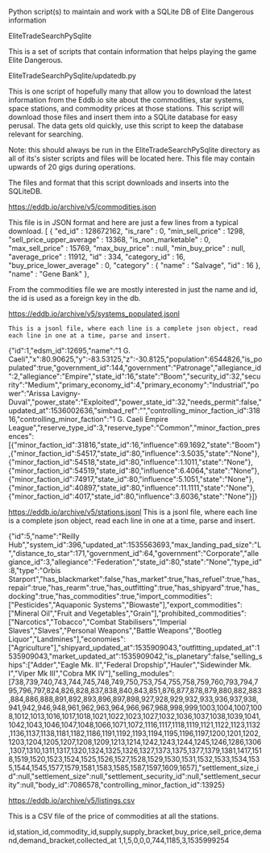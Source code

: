 Python script(s) to maintain and work with a SQLite DB of Elite Dangerous information

 EliteTradeSearchPySqlite

 This is a set of scripts that contain information that helps playing the
 game Elite Dangerous.

 EliteTradeSearchPySqlite/updatedb.py

 This is one script of hopefully many that allow you to download the latest
 information from the Eddb.io site about the commodities, star systems, space
 stations, and commodity prices at those stations.   This script will
 download those files and insert them into a SQLite database for easy
 perusal.  The data gets old quickly, use this script to keep the database
 relevant for searching.

 Note: this should always be run in the EliteTradeSearchPySqlite directory as
 all of its's sister scripts and files will be located here.  This file may
 contain upwards of 20 gigs during operations.

 The files and format that this script downloads and inserts into the
 SQLiteDB.

 https://eddb.io/archive/v5/commodities.json

 This file is in JSON format and here are just a few lines from a typical
 download.
 [
   {
      "ed_id" : 128672162,
      "is_rare" : 0,
      "min_sell_price" : 1298,
      "sell_price_upper_average" : 13368,
      "is_non_marketable" : 0,
      "max_sell_price" : 15769,
      "max_buy_price" : null,
      "min_buy_price" : null,
      "average_price" : 11912,
      "id" : 334,
      "category_id" : 16,
      "buy_price_lower_average" : 0,
      "category" : {
         "name" : "Salvage",
         "id" : 16
      },
      "name" : "Gene Bank"
   },

   From the commodities file we are mostly interested in just the name and
   id, the id is used as a foreign key in the db.

 https://eddb.io/archive/v5/systems_populated.jsonl

    This is a jsonl file, where each line is a complete json object, read
    each line in one at a time, parse and insert.

{"id":1,"edsm_id":12695,"name":"1 G. Caeli","x":80.90625,"y":-83.53125,"z":-30.8125,"population":6544826,"is_populated":true,"government_id":144,"government":"Patronage","allegiance_id":2,"allegiance":"Empire","state_id":16,"state":"Boom","security_id":32,"security":"Medium","primary_economy_id":4,"primary_economy":"Industrial","power":"Arissa Lavigny-Duval","power_state":"Exploited","power_state_id":32,"needs_permit":false,"updated_at":1536002636,"simbad_ref":"","controlling_minor_faction_id":31816,"controlling_minor_faction":"1 G. Caeli Empire League","reserve_type_id":3,"reserve_type":"Common","minor_faction_presences":[{"minor_faction_id":31816,"state_id":16,"influence":69.1692,"state":"Boom"},{"minor_faction_id":54517,"state_id":80,"influence":3.5035,"state":"None"},{"minor_faction_id":54518,"state_id":80,"influence":1.1011,"state":"None"},{"minor_faction_id":54519,"state_id":80,"influence":6.4064,"state":"None"},{"minor_faction_id":74917,"state_id":80,"influence":5.1051,"state":"None"},{"minor_faction_id":40897,"state_id":80,"influence":11.1111,"state":"None"},{"minor_faction_id":4017,"state_id":80,"influence":3.6036,"state":"None"}]}

 https://eddb.io/archive/v5/stations.jsonl
    This is a jsonl file, where each line is a complete json object, read
    each line in one at a time, parse and insert.

{"id":5,"name":"Reilly Hub","system_id":396,"updated_at":1535563693,"max_landing_pad_size":"L","distance_to_star":171,"government_id":64,"government":"Corporate","allegiance_id":3,"allegiance":"Federation","state_id":80,"state":"None","type_id":8,"type":"Orbis Starport","has_blackmarket":false,"has_market":true,"has_refuel":true,"has_repair":true,"has_rearm":true,"has_outfitting":true,"has_shipyard":true,"has_docking":true,"has_commodities":true,"import_commodities":["Pesticides","Aquaponic Systems","Biowaste"],"export_commodities":["Mineral Oil","Fruit and Vegetables","Grain"],"prohibited_commodities":["Narcotics","Tobacco","Combat Stabilisers","Imperial Slaves","Slaves","Personal Weapons","Battle Weapons","Bootleg Liquor","Landmines"],"economies":["Agriculture"],"shipyard_updated_at":1535909043,"outfitting_updated_at":1535909043,"market_updated_at":1535909042,"is_planetary":false,"selling_ships":["Adder","Eagle Mk. II","Federal Dropship","Hauler","Sidewinder Mk. I","Viper Mk III","Cobra MK IV"],"selling_modules":[738,739,740,743,744,745,748,749,750,753,754,755,758,759,760,793,794,795,796,797,824,826,828,837,838,840,843,851,876,877,878,879,880,882,883,884,886,888,891,892,893,896,897,898,927,928,929,932,933,936,937,938,941,942,946,948,961,962,963,964,966,967,968,998,999,1003,1004,1007,1008,1012,1013,1016,1017,1018,1021,1022,1023,1027,1032,1036,1037,1038,1039,1041,1042,1043,1046,1047,1048,1066,1071,1072,1116,1117,1118,1119,1121,1122,1123,1132,1136,1137,1138,1181,1182,1186,1191,1192,1193,1194,1195,1196,1197,1200,1201,1202,1203,1204,1205,1207,1208,1209,1213,1214,1242,1243,1244,1245,1246,1286,1306,1307,1310,1311,1317,1320,1324,1325,1326,1327,1373,1375,1377,1379,1381,1417,1518,1519,1520,1523,1524,1525,1526,1527,1528,1529,1530,1531,1532,1533,1534,1535,1544,1545,1577,1579,1581,1583,1585,1587,1597,1609,1657],"settlement_size_id":null,"settlement_size":null,"settlement_security_id":null,"settlement_security":null,"body_id":7086578,"controlling_minor_faction_id":13925}

 https://eddb.io/archive/v5/listings.csv

 This is a CSV file of the price of commodities at all the stations.

id,station_id,commodity_id,supply,supply_bracket,buy_price,sell_price,demand,demand_bracket,collected_at
1,1,5,0,0,0,744,1185,3,1535999254
